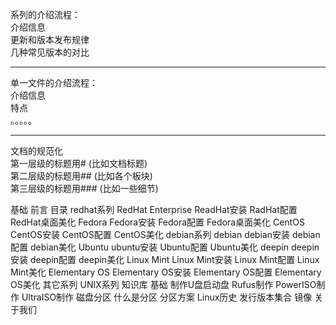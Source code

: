 系列的介绍流程：  
    介绍信息  
    更新和版本发布规律  
    几种常见版本的对比  

---
单一文件的介绍流程：  
介绍信息  
特点  
。。。。。

---
文档的规范化  
第一层级的标题用\#  (比如文档标题)  
第二层级的标题用\##  (比如各个板块)  
第三层级的标题用\###  (比如一些细节)



基础
前言
目录
  redhat系列
    RedHat Enterprise
      ReadHat安装
      RadHat配置
      RedHat桌面美化
    Fedora
      Fedora安装
      Fedora配置
      Fedora桌面美化
    CentOS
      CentOS安装
      CentOS配置
      CentOS美化
  debian系列
    debian
      debian安装
      debian配置
      debian美化
    Ubuntu
      ubuntu安装
      Ubuntu配置
      Ubuntu美化
    deepin
      deepin安装
      deepin配置
      deepin美化
    Linux Mint
      Linux Mint安装
      Linux Mint配置
      Linux Mint美化
    Elementary OS
      Elementary OS安装
      Elementary OS配置
      Elementary OS美化
  其它系列
  UNIX系列
知识库
  基础
    制作U盘启动盘
      Rufus制作
      PowerISO制作
      UltraISO制作
    磁盘分区
      什么是分区
      分区方案
  Linux历史
  发行版本集合
镜像
关于我们
